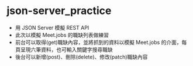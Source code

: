 # json-server_practice
* 用 JSON Server 模擬 REST API
* 此次以模擬 Meet.jobs 的職缺列表做練習
* 前台可以取得(get)職缺內容，並將抓到的資料以模擬 Meet.jobs 的介面，每頁呈現六筆資料，也可輸入關鍵字搜尋職缺
* 後台可以新增(post)、刪除(delete)、修改(patch)職缺內容
